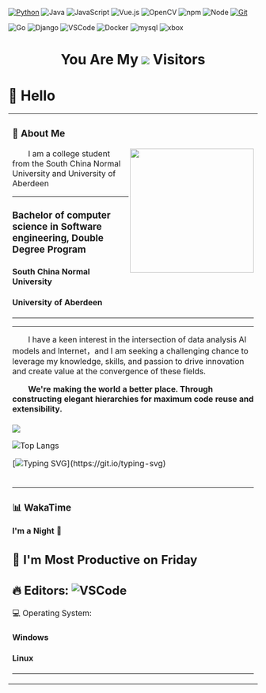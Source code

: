 

<!--
**david188888/david188888** is a ✨ _special_ ✨ repository because its `README.md` (this file) appears on your GitHub profile.

Here are some ideas to get you started:

- 🔭 I’m currently working on ...
- 🌱 I’m currently learning ...
- 👯 I’m looking to collaborate on ...
- 🤔 I’m looking for help with ...
- 💬 Ask me about ...
- 📫 How to reach me: ...
- 😄 Pronouns: ...
- ⚡ Fun fact: ...
-->
  <!-- profile logo 个人资料徽标 -->
[![Python](https://img.shields.io/badge/-Python-37A6AB?style=flat-square&logo=python&logoColor=ffffff)](https://www.python.org/)
![Java](https://img.shields.io/badge/-Java-007396?style=flat-square&logo=java&logoColor=ffffff)
![JavaScript](https://img.shields.io/badge/JavaScript-F7DF1E?style=flat-square&logo=JavaScript&logoColor=ffffff)
![Vue.js](https://img.shields.io/badge/-Vue.js-4FC08D?style=flat-square&logo=Vue.js&logoColor=ffffff)
![OpenCV](https://img.shields.io/badge/-OpenCV-361522?style=flat-square&logo=opencv&logoColor=ffffff)
![npm](https://img.shields.io/badge/-NPM-CB3837?style=flat-square&logo=npm&logoColor=white)
![Node](https://img.shields.io/badge/Node.js-43853D.svg?logo=node.js&logoColor=white)
[![Git](https://img.shields.io/badge/-Git-f05032?style=flat-square&logo=git&logoColor=white)](https://git-scm.com/)

![Go](https://img.shields.io/badge/Go-00ADD8.svg?logo=go&logoColor=white)
![Django](https://img.shields.io/badge/Django-092E20.svg?logo=django&logoColor=white)
![VSCode](https://img.shields.io/badge/VSCode-007ACC?logo=visual-studio-code&logoColor=white)
![Docker](https://img.shields.io/badge/Docker-2496ED?logo=docker&logoColor=white)
![mysql](https://img.shields.io/badge/mysql-00000f.svg?logo=mysql&logoColor=white)
![xbox](https://img.shields.io/badge/xbox-107C10.svg?logo=xbox&logoColor=white)

  <div align="center">
  <h1>
    You Are My <img src="https://profile-counter.glitch.me/david188888/count.svg"> Visitors
  </h1>
  </div>

#  🙋 Hello

<table>
<tr><td>

<!-- About me 关于我 -->
### 🤺 About Me
  
<img align="right" width="250" src="https://cdn.jsdelivr.net/gh/sun0225SUN/sun0225SUN/assets/images/hi.gif" />

<p>&emsp;&emsp;I am a college student from the South China Normal University and University of Aberdeen </p>
  
  
  
---
### Bachelor of computer science in Software engineering, Double Degree Program
####     South China Normal University
#### University of Aberdeen 
---
  
  
---
<p>&emsp;&emsp;I have a keen interest in the intersection of data analysis AI models and Internet，and I am seeking a challenging chance to leverage my knowledge, skills, and passion to drive innovation and create value at the convergence of these fields. </p>
<p><strong>&emsp;&emsp;We're making the world a better place. Through constructing elegant hierarchies for maximum code reuse and extensibility.</strong></p>

</td></tr>

<tr>
<td>

  
  
<img align="center" src="https://github-readme-stats-git-masterrstaa-rickstaa.vercel.app/api?username=david188888&show_icons=true"/>



![Top Langs](https://github-readme-stats.vercel.app/api/top-langs/?username=david188888)


[![Typing SVG](https://readme-typing-svg.demolab.com?font=Fira+Code&pause=1000&color=DB8894E6&center=true&vCenter=true&width=435&lines=Welcome+to+David's+world;Enjoy+your+journey!)](https://git.io/typing-svg)
  

  
<tr><td>

<!-- wakatime 统计 -->
---
### 📊 WakaTime
  
<!--START_SECTION:waka-->
**I'm a Night 🦉** 

📅 **I'm Most Productive on Friday** 
---

🔥 Editors: 
	![VSCode](https://img.shields.io/badge/VSCode-007ACC?logo=visual-studio-code&logoColor=white)     
---
💻 Operating System: 
  #### Windows
  #### Linux 
---

  
</td></tr>
